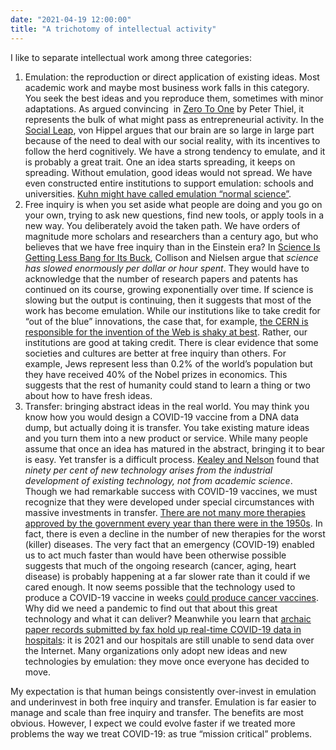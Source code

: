 ```yaml
---
date: "2021-04-19 12:00:00"
title: "A trichotomy of intellectual activity"
---
```




I like to separate intellectual work among three categories:

1. Emulation: the reproduction or direct application of existing ideas. Most academic work and maybe most business work falls in this category. You seek the best ideas and you reproduce them, sometimes with minor adaptations. As argued convincing  in [Zero To One](https://www.amazon.com/Zero-One-Notes-Startups-Future/dp/0804139296) by Peter Thiel, it represents the bulk of what might pass as entrepreneurial activity. In the [Social Leap](https://www.amazon.com/Social-Leap-Evolutionary-Science-Where/dp/0062740393/), von Hippel argues that our brain are so large in large part because of the need to deal with our social reality, with its incentives to follow the herd cognitively. We have a strong tendency to emulate, and it is probably a great trait. One an idea starts spreading, it keeps on spreading. Without emulation, good ideas would not spread. We have even constructed entire institutions to support emulation: schools and universities. [Kuhn might have called emulation &ldquo;normal science&rdquo;](https://en.wikipedia.org/wiki/Thomas_Kuhn).
1. Free inquiry is when you set aside what people are doing and you go on your own, trying to ask new questions, find new tools, or apply tools in a new way. You deliberately avoid the taken path. We have orders of magnitude more scholars and researchers than a century ago, but who believes that we have free inquiry than in the Einstein era? In [Science Is Getting Less Bang for Its Buck](https://www.theatlantic.com/science/archive/2018/11/diminishing-returns-science/575665/), Collison and Nielsen argue that <em>science has slowed enormously per dollar or hour spent</em>. They would have to acknowledge that the number of research papers and patents has continued on its course, growing exponentially over time. If science is slowing but the output is continuing, then it suggests that most of the work has become emulation. While our institutions like to take credit for &ldquo;out of the blue&rdquo; innovations, the case that, for example, [the CERN is responsible for the invention of the Web is shaky at best](https://michaelnielsen.org/blog/suppress-innovation-but-claim-the-credit/). Rather, our institutions are good at taking credit. There is clear evidence that some societies and cultures are better at free inquiry than others. For example, Jews represent less than 0.2% of the world’s population but they have received 40% of the Nobel prizes in economics. This suggests that the rest of humanity could stand to learn a thing or two about how to have fresh ideas. 
1. Transfer: bringing abstract ideas in the real world. You may think you know how you would design a COVID-19 vaccine from a DNA data dump, but actually doing it is transfer. You take existing mature ideas and you turn them into a new product or service. While many people assume that once an idea has matured in the abstract, bringing it to bear is easy. Yet transfer is a difficult process. [Kealey and Nelson](https://www.amazon.com/Economic-Laws-Scientific-Research/dp/0312173067) found that <em>ninety per cent of new technology arises from the industrial development of existing technology, not from academic science</em>. Though we had remarkable success with COVID-19 vaccines, we must recognize that they were developed under special circumstances with massive investments in transfer. [There are not many more therapies approved by the government every year than there were in the 1950s](https://www.sciencedirect.com/science/article/pii/S2452302X17302231). In fact, there is even a decline in the number of new therapies for the worst (killer) diseases. The very fact that an emergency (COVID-19) enabled us to act much faster than would have been otherwise possible suggests that much of the ongoing research (cancer, aging, heart disease) is probably happening at a far slower rate than it could if we cared enough. It now seems possible that the technology used to produce a COVID-19 vaccine in weeks [could produce cancer vaccines](https://www.nature.com/articles/nrd.2017.243). Why did we need a pandemic to find out that about this great technology and what it can deliver? Meanwhile you learn that [archaic paper records submitted by fax hold up real-time COVID-19 data in hospitals](https://www.ctvnews.ca/canada/archaic-paper-records-submitted-by-fax-hold-up-real-time-covid-19-data-1.4935247): it is 2021 and our hospitals are still unable to send data over the Internet. Many organizations only adopt new ideas and new technologies by emulation: they move once everyone has decided to move.


My expectation is that human beings consistently over-invest in emulation and underinvest in both free inquiry and transfer. Emulation is far easier to manage and scale than free inquiry and transfer. The benefits are most obvious. However, I expect we could evolve faster if we treated more problems the way we treat COVID-19: as true &ldquo;mission critical&rdquo; problems.

